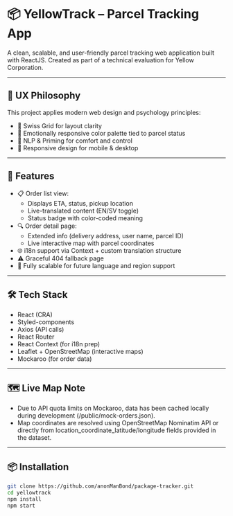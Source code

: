 # 📦 YellowTrack – Parcel Tracking App

A clean, scalable, and user-friendly parcel tracking web application built with ReactJS. Created as part of a technical evaluation for Yellow Corporation.

---

## 🧠 UX Philosophy

This project applies modern web design and psychology principles:

- 🎯 Swiss Grid for layout clarity
- 🎨 Emotionally responsive color palette tied to parcel status
- 🧠 NLP & Priming for comfort and control
- 📱 Responsive design for mobile & desktop

---

## 🚀 Features

- 📋 Order list view:
  - Displays ETA, status, pickup location
  - Live-translated content (EN/SV toggle)
  - Status badge with color-coded meaning
- 🔍 Order detail page:
  - Extended info (delivery address, user name, parcel ID)
  - Live interactive map with parcel coordinates
- 🌐 i18n support via Context + custom translation structure
- ⚠️ Graceful 404 fallback page
- 💬 Fully scalable for future language and region support

---

## 🛠 Tech Stack

- React (CRA)
- Styled-components
- Axios (API calls)
- React Router
- React Context (for i18n prep)
- Leaflet + OpenStreetMap (interactive maps)
- Mockaroo (for order data)

---

## 🗺 Live Map Note
- Due to API quota limits on Mockaroo, data has been cached locally during development (/public/mock-orders.json).
- Map coordinates are resolved using OpenStreetMap Nominatim API or directly from location_coordinate_latitude/longitude fields provided in the dataset.
  
---

## 📦 Installation

```bash
git clone https://github.com/anonManBond/package-tracker.git
cd yellowtrack
npm install
npm start
